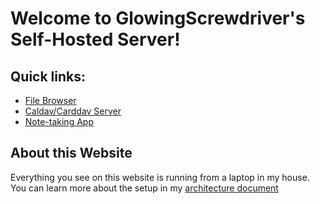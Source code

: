 # Welcome to GlowingScrewdriver's Self-Hosted Server!

## Quick links:
* [File Browser](/filebrowser/)
* [Caldav/Carddav Server](/radicale/)
* [Note-taking App](/memos/)

## About this Website
Everything you see on this website is running from a laptop in my house. You
can learn more about the setup in my [architecture document](/architecture.html)
